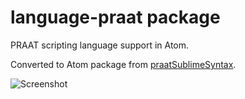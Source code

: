 # language-praat package

PRAAT scripting language support in Atom.

Converted to Atom package from [praatSublimeSyntax](https://github.com/mauriciofigueroa/praatSublimeSyntax.git).

![Screenshot](https://github.com/stefanocoretta/language-praat/blob/master/praat-syntax.png?raw=true)
